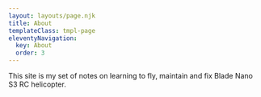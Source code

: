```yaml
---
layout: layouts/page.njk
title: About
templateClass: tmpl-page
eleventyNavigation:
  key: About
  order: 3
---
```


This site is my set of notes on learning to fly, maintain and fix Blade Nano S3 RC helicopter.
